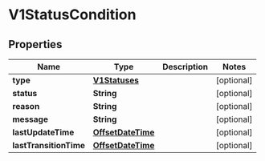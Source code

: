 
# V1StatusCondition

## Properties
Name | Type | Description | Notes
------------ | ------------- | ------------- | -------------
**type** | [**V1Statuses**](V1Statuses.md) |  |  [optional]
**status** | **String** |  |  [optional]
**reason** | **String** |  |  [optional]
**message** | **String** |  |  [optional]
**lastUpdateTime** | [**OffsetDateTime**](OffsetDateTime.md) |  |  [optional]
**lastTransitionTime** | [**OffsetDateTime**](OffsetDateTime.md) |  |  [optional]



